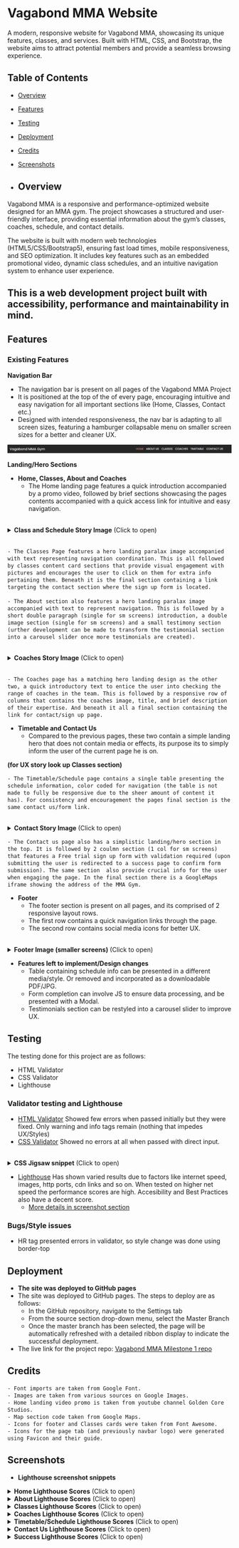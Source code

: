 # Vagabond MMA Website
A modern, responsive website for Vagabond MMA, showcasing its unique features, classes, and services. Built with HTML, CSS, and Bootstrap, the website aims to attract potential members and provide a seamless browsing experience.
## Table of Contents
- [Overview](#overview)
- [Features](#features)
- [Testing](#testing)
- [Deployment](#deployment)
- [Credits](#credits)
- [Screenshots](#screenshots)

- ## Overview
Vagabond MMA is a responsive and performance-optimized website designed for an MMA gym. The project showcases a structured and user-friendly interface, providing essential information about the gym’s classes, coaches, schedule, and contact details.

The website is built with modern web technologies (HTML5/CSS/Bootstrap5), ensuring fast load times, mobile responsiveness, and SEO optimization. It includes key features such as an embedded promotional video, dynamic class schedules, and an intuitive navigation system to enhance user experience.

This is a web development project built with accessibility, performance and maintainability in mind.
--------------
## Features

### Existing Features

__Navigation Bar__
  - The navigation bar is present on all pages of the Vagabond MMA Project
  - It is positioned at the top of the of every page, encouraging intuitive and easy navigation for all important sections like (Home, Classes, Contact etc.)
  - Designed with intended responsiveness, the nav bar is adapting to all screen sizes, featuring a hamburger collapsable menu on smaller screen sizes for a better and cleaner UX.

![navbar](assets/media/navbar-snippet.jpg)

__Landing/Hero Sections__
- __Home, Classes, About and Coaches__
   - The Home landing page features a quick introduction accompanied by a promo video, followed by brief sections showcasing the pages contents accompanied with a quick access link for intuitive and easy navigation.

<br>
<details>
<summary><strong>Class and Schedule Story Image</strong> (Click to open)</summary>
<img src="assets/media/class&schedule-story.jpg">
</details>
<br>

    - The Classes Page features a hero landing paralax image accompanied with text representing navigation coordination. This is all followed by classes content card sections that provide visual engagement with pictures and encourages the user to click on them for extra info pertaining them. Beneath it is the final section containing a link targeting the contact section where the sign up form is located.

    - The About section also features a hero landing paralax image accompanied with text to represent navigation. This is followed by a short double paragraph (single for sm screens) introduction, a double image section (single for sm screens) and a small testimony section (urther development can be made to transform the testimonial section into a carousel slider once more testimonials are created).

<br>
<details>
<summary><strong>Coaches Story Image</strong> (Click to open)</summary>
<img src="assets/media/coaches-story.jpg">
</details>
<br>

    - The Coaches page has a matching hero landing design as the other two, a quick introductory text to entice the user into checking the range of coaches in the team. This is followed by a responsive row of columns that contains the coaches image, title, and brief description of their expertise. And beneath it all a final section containing the link for contact/sign up page.

- __Timetable and Contact Us__
   - Compared to the previous pages, these two contain a simple landing hero that does not contain media or effects, its purpose its to simply inform the user of the current page he is on.

__(for UX story look up Classes section)__

    - The Timetable/Schedule page contains a single table presenting the schedule information, color coded for navigation (the table is not made to fully be responsive due to the sheer amount of content it has). For consistency and encouragement the pages final section is the same contact us/form link.

<br>
<details>
<summary><strong>Contact Story Image</strong> (Click to open)</summary>
<img src="assets/media/contact-story.jpg">
</details>

    - The Contact us page also has a simplistic landing/hero section in the top. It is followed by 2 coulmn section (1 col for sm screens) that features a Free trial sign up form with validation required (upon submitting the user is redirected to a success page to confirm form submission). The same section  also provide crucial info for the user when engaging the page. In the final section there is a GoogleMaps iframe showing the address of the MMA Gym.
 
 - __Footer__
   - The footer section is present on all pages, and its comprised of 2 responsive layout rows.
   - The first row contains a quick  navigation links through the page.
   - The second row contains social media icons for better UX.
<br>
<details>
<summary><strong>Footer Image (smaller screens)</strong> (Click to open)</summary>
<img src="assets/media/footer-snippet.jpg">
</details>

 - __Features left to implement/Design changes__
   - Table containing schedule info can be presented in a different media/style. Or removed and incorporated as a downloadable PDF/JPG.
   - Form completion can involve JS to ensure data processing, and be presented with a Modal.
   - Testimonials section can be restyled into a carousel slider to improve UX.


## Testing
The testing done for this project are as follows:
- HTML Validator
- CSS Validator
- Lighthouse
<!-- List of info/images to explain validators/lighthouse -->
### Validator testing and Lighthouse
- [HTML Validator](https://validator.w3.org/) Showed few errors when passed initially but they were fixed. Only warning and info tags remain (nothing that impedes UX/Styles)
- [CSS Validator](https://jigsaw.w3.org/css-validator/) Showed no errors at all when passed with direct input.
<br>
<details>
<summary><strong>CSS Jigsaw snippet</strong> (Click to open)</summary>
<img src="assets/media/jigsaw-snippet.jpg">
</details>

- [Lighthouse](https://developer.chrome.com/docs/lighthouse/overview) Has shown varied results due to factors like internet speed, images, http ports, cdn links and so on. When tested on higher net speed the performance scores are high. Accesibility and Best Practices also have a decent score.
  - [More details in screenshot section](#screenshots)
### Bugs/Style issues

- HR tag presented errors in validator, so style change was done using border-top

## Deployment
- __The site was deployed to GitHub pages__
- The site was deployed to GitHub pages. The steps to deploy are as follows: 
  - In the GitHub repository, navigate to the Settings tab 
  - From the source section drop-down menu, select the Master Branch
  - Once the master branch has been selected, the page will be automatically refreshed with a detailed ribbon display to indicate the successful deployment. 
- The live link for the project repo: [Vagabond MMA Milestone 1 repo](https://synthslav.github.io/MMA-Gym-M1-project/index.html)

## Credits
    - Font imports are taken from Google Font.
    - Images are taken from various sources on Google Images.
    - Home landing video promo is taken from youtube channel Golden Core Studios.
    - Map section code taken from Google Maps.
    - Icons for footer and Classes cards were taken from Font Awesome.
    - Icons for the page tab (and previously navbar logo) were generated using Favicon and their guide.

## Screenshots
- __Lighthouse screenshot snippets__
<details>
<summary><strong>Home Lighthouse Scores</strong> (Click to open)</summary>
<img src="assets/media/home-deployed-lighthouse.jpg">
</details>
<details>
<summary><strong>About Lighthouse Scores</strong> (Click to open)</summary>
<img src="assets/media/about-lighthouse-deployed.jpg">
</details>
<details>
<summary><strong>Classes Lighthouse Scores</strong> (Click to open)</summary>
<img src="assets/media/classes-lighthouse-deployed.jpg">
</details>
<details>
<summary><strong>Coaches Lighthouse Scores</strong> (Click to open)</summary>
<img src="assets/media/coaches-lighthouse-deployed.jpg">
</details>
<details>
<summary><strong>Timetable/Schedule Lighthouse Scores</strong> (Click to open)</summary>
<img src="assets/media/schedule-lighthouse-deployed.jpg">
</details>
<details>
<summary><strong>Contact Us Lighthouse Scores</strong> (Click to open)</summary>
<img src="assets/media/contact-lighthouse-deployed.jpg">
</details>
<details>
<summary><strong>Success Lighthouse Scores</strong> (Click to open)</summary>
<img src="assets/media/success-lighthouse-deployed.jpg">
</details>